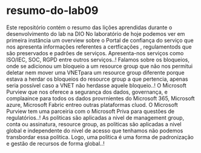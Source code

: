 # resumo-do-lab09
Este repositório contém o resumo das lições aprendidas durante o desenvolvimento do lab na DIO
No laboratório de hoje podemos ver em primeira instância um overview sobre o Portal de confiança 
do serviço que nos apresenta informações referentes a certficações , regulamentods que são preservados
e padrões de serviços. Apresenta-nos serviços como ISO/IEC, SOC, RGPD entre outros serviços..!
Falamos sobre os bloqueios, onde se adicionou um bloqueio a um resource group que não nos permitui
deletar nem mover uma VNETpara um resource group diferente porque estava a herdar os bloqueios do 
resource group a que pertencia, apenas seria possível caso a VNET não herdasse aquele bloqueio..!
O Microsoft Purview que nos oferece a segurança dos dados, governança, e complaaince para todos os 
dados provrnientes do Microsoft 365, Microsoft azure, Microsoft Fabric entreo outras plataformas cluod.
O Microsoft Purview tem uma parceiria com o Microsoft Priva para questões de regulatórios..!
As politicas são aplicadas a nivel de management group, conta ou assinatura, resource group, as
politicas são aplicadas a nivel global e independente do nivel de acesso que tenhamos não podemos
transbordar essa politica. Logo, uma politica é uma forma de padronização e gestão de recursos de forma global..!
